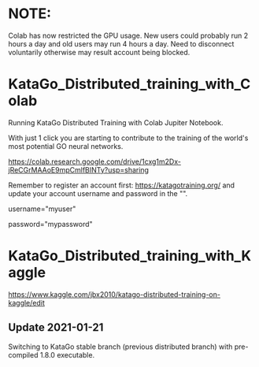# NOTE: 

Colab has now restricted the GPU usage. New users could probably run 2 hours a day and old users may run 4 hours a day. Need to disconnect voluntarily otherwise may result account being blocked. 

# KataGo_Distributed_training_with_Colab

Running KataGo Distributed Training with Colab Jupiter Notebook. 

With just 1 click you are starting to contribute to the training of the world's most potential GO neural networks.

https://colab.research.google.com/drive/1cxg1m2Dx-jReCGrMAAoE9mpCmlfBINTy?usp=sharing

Remember to register an account first: https://katagotraining.org/ and update your account username and password in the "".

username="myuser"

password="mypassword"

# KataGo_Distributed_training_with_Kaggle
https://www.kaggle.com/jbx2010/katago-distributed-training-on-kaggle/edit

## Update 2021-01-21 
Switching to KataGo stable branch (previous distributed branch) with pre-compiled 1.8.0 executable.
